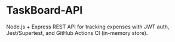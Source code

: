 # TaskBoard-API
Node.js + Express REST API for tracking expenses with JWT auth, Jest/Supertest, and GitHub Actions CI (in-memory store).
